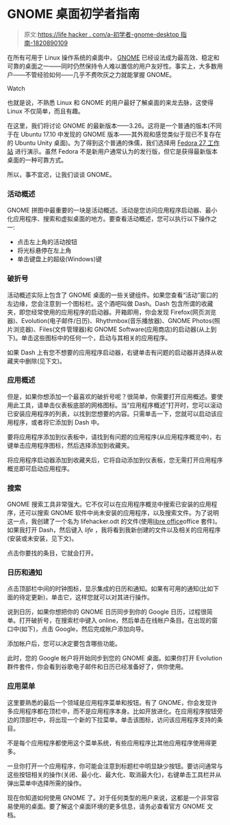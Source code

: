 # GNOME 桌面初学者指南

> 原文:[https://life hacker . com/a-初学者-gnome-desktop 指南-1820890109](https://lifehacker.com/a-beginners-guide-to-the-gnome-desktop-1820890109)

在所有可用于 Linux 操作系统的桌面中， [GNOME](https://www.gnome.org/) 已经设法成为最高效、稳定和可靠的桌面之一——同时仍然保持令人难以置信的用户友好性。事实上，大多数用户——不管经验如何——几乎不费吹灰之力就能掌握 GNOME。

Watch

也就是说，不熟悉 Linux 和 GNOME 的用户最好了解桌面的来龙去脉，这使得 Linux 不仅简单，而且有趣。

在这里，我们将讨论 GNOME 的最新版本——3.26。这将是一个普通的版本(不同于在 Ubuntu 17.10 中发现的 GNOME 版本——其外观和感觉类似于现已不复存在的 Ubuntu Unity 桌面)。为了得到这个普通的侏儒，我们选择用 [Fedora 27 工作站](https://getfedora.org/en/workstation/) 进行演示。虽然 Fedora 不是新用户通常认为的发行版，但它是获得最新版本桌面的一种可靠方式。

所以，事不宜迟，让我们谈谈 GNOME。

### **活动概述**

GNOME 拼图中最重要的一块是活动概述。活动是您访问应用程序启动器、最小化应用程序、搜索和虚拟桌面的地方。要查看活动概述，您可以执行以下操作之一:

*   点击左上角的活动按钮
*   将光标悬停在左上角
*   单击键盘上的超级(Windows)键

### **破折号**

活动概述实际上包含了 GNOME 桌面的一些关键组件。如果您查看“活动”窗口的左边缘，您会注意到一个图标栏。这个酒吧叫做 Dash。Dash 包含所谓的收藏夹，即您经常使用的应用程序的启动器。开箱即用，你会发现 Firefox(网页浏览器)、Evolution(电子邮件/日历)、Rhythmbox(音乐播放器)、GNOME Photos(照片浏览器)、Files(文件管理器)和 GNOME Software(应用商店)的启动器(从上到下)。单击这些图标中的任何一个，启动与其相关的应用程序。

如果 Dash 上有您不想要的应用程序启动器，右键单击有问题的启动器并选择从收藏夹中删除(见下文)。

### **应用概述**

但是，如果你想添加一个最喜欢的破折号呢？很简单，你需要打开应用概述。要使用此工具，请单击仪表板底部的网格图标。当“应用程序概述”打开时，您可以滚动已安装应用程序的列表，以找到您想要的内容。只需单击一下，您就可以启动该应用程序，或者将它添加到 Dash 中。

要将应用程序添加到仪表板中，请找到有问题的应用程序(从应用程序概览中)，右键单击应用程序图标，然后选择添加到收藏夹。

将应用程序启动器添加到收藏夹后，它将自动添加到仪表板，您无需打开应用程序概览即可启动应用程序。

### **搜索**

GNOME 搜索工具非常强大。它不仅可以在应用程序概览中搜索已安装的应用程序，还可以搜索 GNOME 软件中尚未安装的应用程序，以及搜索文件。为了说明这一点，我创建了一个名为 lifehacker.odt 的文件(使用[libre office](https://www.libreoffice.org/)office 套件)。如果我打开 Dash，然后键入 *life* ，我将看到我新创建的文件以及相关的应用程序(安装或未安装，见下文)。

点击你要找的条目，它就会打开。

### **日历和通知**

点击顶部栏中间的时钟图标，显示集成的日历和通知。如果有可用的通知(比如下面的待定更新)，单击它，这样您就可以对其进行操作。

说到日历，如果你想把你的 GNOME 日历同步到你的 Google 日历，过程很简单。打开破折号，在搜索栏中键入 online，然后单击在线帐户条目。在出现的窗口中(如下)，点击 Google，然后完成帐户添加向导。

添加帐户后，您可以决定要包含哪些功能。

此时，您的 Google 帐户将开始同步到您的 GNOME 桌面。如果你打开 Evolution 群件套件，你会看到谷歌电子邮件和日历已经准备好了，供你使用。

### **应用菜单**

这里要熟悉的最后一个领域是应用程序菜单和按钮。有了 GNOME，你会发现许多应用程序都在顶栏中，而不是应用程序本身。比如开放进化。在应用程序按钮旁边的顶部栏中，将出现一个新的下拉菜单。单击该图标，访问该应用程序支持的条目。

不是每个应用程序都使用这个菜单系统，有些应用程序比其他应用程序使用得更多。

一旦你打开一个应用程序，你可能会注意到标题栏中明显缺少按钮。要访问通常与这些按钮相关的操作(关闭、最小化、最大化、取消最大化)，右键单击工具栏并从弹出菜单中选择所需的操作。

现在你知道如何使用 GNOME 了。对于任何类型的用户来说，这都是一个非常容易使用的桌面。要了解这个桌面环境的更多信息，请务必查看官方 GNOME 文档。